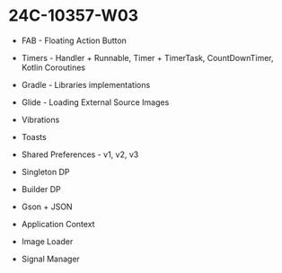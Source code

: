 # 24C-10357-W03

* FAB - Floating Action Button
* Timers - Handler + Runnable, Timer + TimerTask, CountDownTimer, Kotlin Coroutines
* Gradle - Libraries implementations
* Glide - Loading External Source Images
* Vibrations
* Toasts

* Shared Preferences - v1, v2, v3
* Singleton DP
* Builder DP
* Gson + JSON
* Application Context
* Image Loader
* Signal Manager
